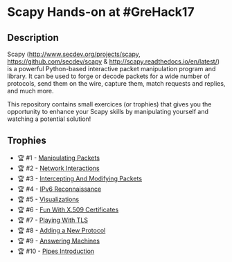# Scapy Hands-on at #GreHack17


## Description

Scapy (http://www.secdev.org/projects/scapy, https://github.com/secdev/scapy & http://scapy.readthedocs.io/en/latest/) is a powerful Python-based interactive packet manipulation program and library. It can be used to forge or decode packets for a wide number of protocols, send them on the wire, capture them, match requests and replies, and much more.

This repository contains small exercices (or trophies) that gives you the opportunity to enhance your Scapy skills by manipulating yourself and watching a potential solution!


## Trophies

- :trophy: #1 - [Manipulating Packets](trophies/manipulating_packets.md)
- :trophy: #2 - [Network Interactions](trophies/network_interactions.md)
- :trophy: #3 - [Intercepting And Modifying Packets](trophies/intercepting_and_modifying.md)
- :trophy: #4 - [IPv6 Reconnaissance](trophies/ipv6_reconnaissance.md)
- :trophy: #5 - [Visualizations](trophies/visualizations.md)  
- :trophy: #6 - [Fun With X.509 Certificates](trophies/fun_with_x509.md)
- :trophy: #7 - [Playing With TLS](trophies/playing_with_tls.md)
- :trophy: #8 - [Adding a New Protocol](trophies/new_protocol.md)
- :trophy: #9 - [Answering Machines](trophies/answering_machines.md)  
- :trophy: #10 - [Pipes Introduction](trophies/pipes_introduction.md)  
